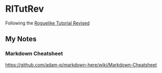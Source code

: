 # RlTutRev
Following the [Roguelike Tutorial Revised](https://www.reddit.com/r/roguelikedev/comments/8ql895/roguelikedev_does_the_complete_roguelike_tutorial/)


## My Notes

### Markdown Cheatsheet
https://github.com/adam-p/markdown-here/wiki/Markdown-Cheatsheet
